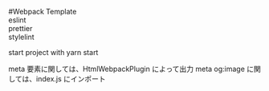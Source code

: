 #Webpack Template  
eslint  
prettier  
stylelint

start project with yarn start

meta 要素に関しては、HtmlWebpackPlugin によって出力
meta og:image に関しては、index.js にインポート
